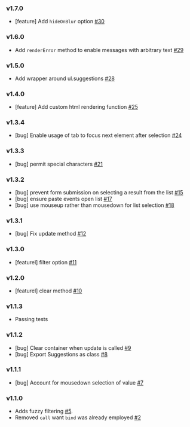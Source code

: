 ### v1.7.0
- [feature] Add `hideOnBlur` option [#30](https://github.com/tristen/suggestions/pull/30)

### v1.6.0
- Add `renderError` method to enable messages with arbitrary text [#29](https://github.com/tristen/suggestions/pull/29)

### v1.5.0
- Add wrapper around ul.suggestions [#28](https://github.com/tristen/suggestions/pull/28)

### v1.4.0
- [feature] Add custom html rendering function [#25](https://github.com/tristen/suggestions/pull/25)

### v1.3.4

- [bug] Enable usage of tab to focus next element after selection [#24](https://github.com/tristen/suggestions/pull/24)

### v1.3.3

- [bug] permit special characters [#21](https://github.com/tristen/suggestions/pull/21)

### v1.3.2

- [bug] prevent form submission on selecting a result from the list [#15](https://github.com/tristen/suggestions/pull/15)
- [bug] ensure paste events open list [#17](https://github.com/tristen/suggestions/pull/17)
- [bug] use mouseup rather than mousedown for list selection [#18](https://github.com/tristen/suggestions/pull/18)

### v1.3.1

- [bug] Fix update method [#12](https://github.com/tristen/suggestions/pull/12)

### v1.3.0

- [featurel] filter option [#11](https://github.com/tristen/suggestions/pull/11)

### v1.2.0

- [featurel] clear method [#10](https://github.com/tristen/suggestions/pull/10)

### v1.1.3

- Passing tests

### v1.1.2

- [bug] Clear container when update is called [#9](https://github.com/tristen/suggestions/pull/9)
- [bug] Export Suggestions as class [#8](https://github.com/tristen/suggestions/issues/8)

### v1.1.1

- [bug] Account for mousedown selection of value [#7](https://github.com/tristen/suggestions/pull/7)

### v1.1.0

- Adds fuzzy filtering [#5](https://github.com/tristen/suggestions/pull/5).
- Removed `call` want `bind` was already employed [#2](https://github.com/tristen/suggestions/issues/2)

